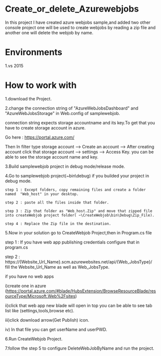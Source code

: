# Create_or_delete_Azurewebjobs
In this project I have created azure webjobs sample,and added two other console project one will be used to create webjobs by reading a zip file and another one will delete the webjob by name.

# Environments
1.vs 2015 

# How to work with

1.download the Project.

2.change the connection string of "AzureWebJobsDashboard" and "AzureWebJobsStorage" in Web.config of samplewebjob.
 
   connection string expects storage accountname and its key.To get that you have to create storage account in azure.
  
   Go here : https://portal.azure.com/
  
   Then In filter type storage account -->  Create an account --> After creating account click that storage account  --> settings  --> Access Key. you can be able to see the storage account name and key.
  
3.Build  samplewebjob project in debug mode/release mode.

4.Go to samplewebjob project(~bin\debug) if you builded your project in debug mode.
   
    step 1 : Except folders, copy remaining files and create a folder named  "Web_host" in your desktop.

    step 2 : paste all the files inside that folder.

    step 3 : Zip that folder as "Web_host.Zip" and move that zipped file into createWebjob project folder( ~\CreateWebjob\bin\Debug\Zip_File).
   
    step 4 : Replace the Zip file in the destination.
   

5.Now in your solution go to CreateWebjob Project,then in Program.cs file

   step 1 : If you have web app publishing credentials configure that in program.cs
  
   step 2 : https://{Website_Url_Name}.scm.azurewebsites.net/api/{Web_JobsType}/  fill the Website_Url_Name as well as Web_JobsType.
 
 if you have no web apps 

  i)create one in azure (https://portal.azure.com/#blade/HubsExtension/BrowseResourceBlade/resourceType/Microsoft.Web%2Fsites)

  ii)click that web app new blade will open in top you can be able to see tab list like (settings,tools,browse etc).
 
  iii)click download arrow(Get Publish) icon.
 
  iv) In that file you can get userName and userPWD.
 
6.Run CreateWebjob Project.

7.follow the step 5 to configure DeleteWebJobByName and run the project.

   

